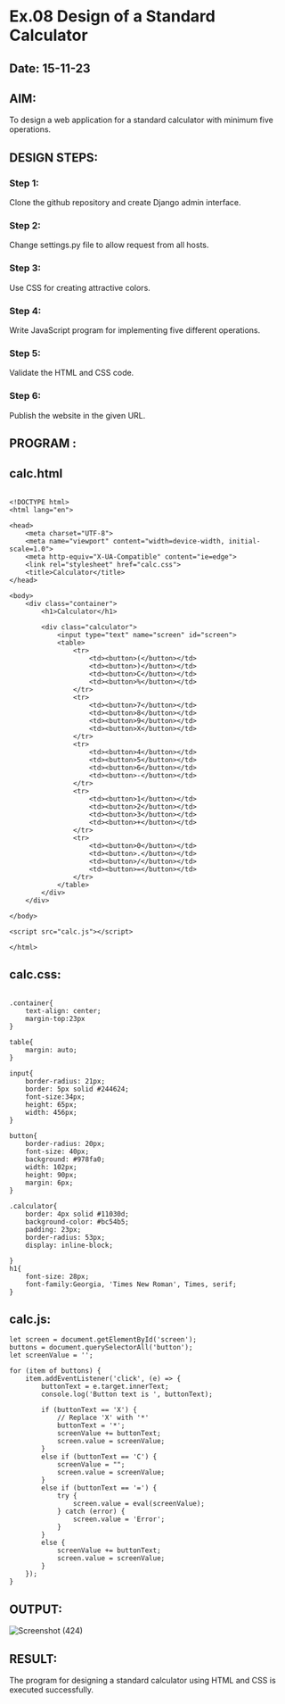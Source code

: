 # Ex.08 Design of a Standard Calculator
## Date: 15-11-23


## AIM:
To design a web application for a standard calculator with minimum five operations.

## DESIGN STEPS:

### Step 1:
Clone the github repository and create Django admin interface.

### Step 2:
Change settings.py file to allow request from all hosts.

### Step 3:
Use CSS for creating attractive colors.

### Step 4:
Write JavaScript program for implementing five different operations.

### Step 5:
Validate the HTML and CSS code.

### Step 6:
Publish the website in the given URL.

## PROGRAM :

## calc.html
```

<!DOCTYPE html>
<html lang="en">

<head>
    <meta charset="UTF-8">
    <meta name="viewport" content="width=device-width, initial-scale=1.0">
    <meta http-equiv="X-UA-Compatible" content="ie=edge">
    <link rel="stylesheet" href="calc.css">
    <title>Calculator</title>
</head>

<body>
    <div class="container">
        <h1>Calculator</h1>

        <div class="calculator">
            <input type="text" name="screen" id="screen">
            <table>
                <tr>
                    <td><button>(</button></td>
                    <td><button>)</button></td>
                    <td><button>C</button></td>
                    <td><button>%</button></td>
                </tr>
                <tr>
                    <td><button>7</button></td>
                    <td><button>8</button></td>
                    <td><button>9</button></td>
                    <td><button>X</button></td>
                </tr>
                <tr>
                    <td><button>4</button></td>
                    <td><button>5</button></td>
                    <td><button>6</button></td>
                    <td><button>-</button></td>
                </tr>
                <tr>
                    <td><button>1</button></td>
                    <td><button>2</button></td>
                    <td><button>3</button></td>
                    <td><button>+</button></td>
                </tr>
                <tr>
                    <td><button>0</button></td>
                    <td><button>.</button></td>
                    <td><button>/</button></td>
                    <td><button>=</button></td>
                </tr>
            </table>
        </div>
    </div>

</body>

<script src="calc.js"></script>

</html> 
```
## calc.css:
```

.container{
    text-align: center;
    margin-top:23px
}

table{
    margin: auto;
}

input{
    border-radius: 21px;
    border: 5px solid #244624;
    font-size:34px;
    height: 65px;
    width: 456px;
}

button{
    border-radius: 20px;
    font-size: 40px;
    background: #978fa0;
    width: 102px;
    height: 90px;
    margin: 6px;
}

.calculator{ 
    border: 4px solid #11030d;
    background-color: #bc54b5;
    padding: 23px;
    border-radius: 53px;
    display: inline-block;
    
}
h1{
    font-size: 28px;
    font-family:Georgia, 'Times New Roman', Times, serif;
}
```
## calc.js:
```
let screen = document.getElementById('screen');
buttons = document.querySelectorAll('button');
let screenValue = '';

for (item of buttons) {
    item.addEventListener('click', (e) => {
        buttonText = e.target.innerText;
        console.log('Button text is ', buttonText);

        if (buttonText == 'X') {
            // Replace 'X' with '*'
            buttonText = '*';
            screenValue += buttonText;
            screen.value = screenValue;
        }
        else if (buttonText == 'C') {
            screenValue = "";
            screen.value = screenValue;
        }
        else if (buttonText == '=') {
            try {
                screen.value = eval(screenValue);
            } catch (error) {
                screen.value = 'Error';
            }
        }
        else {
            screenValue += buttonText;
            screen.value = screenValue;
        }
    });
}

```


## OUTPUT:
![Screenshot (424)](https://github.com/selvasachein/Calc/assets/103128410/7ef224b7-0a92-426a-9e68-33be603db0ce)


## RESULT:
The program for designing a standard calculator using HTML and CSS is executed successfully.
